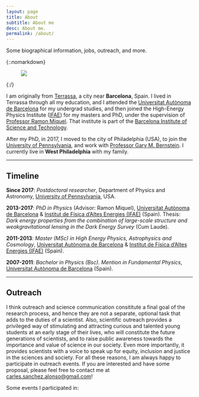 ```yaml
---
layout: page
title: About
subtitle: About me
desc: About me.
permalink: /about/
---
```


<div class="pretty-links">

<div class="lead lead-about"> Some biographical information, jobs, outreach, and more. 
</div>

{::nomarkdown}
<figure class="site-profile2">
    <img src="{{ site.baseurl }}/assets/img/terrassa.jpeg">
</figure>
{:/}

I am originally from [Terrassa](https://en.wikipedia.org/wiki/Terrassa), a city near **Barcelona**, Spain. I lived in Terrassa through all my education, and I attended the [Universitat Autònoma de Barcelona](https://www.uab.cat) for my undergrad studies, and then joined the High-Energy Physics Institute ([IFAE](http://www.ifae.es/eng/)) for my masters and PhD, under the supervision of [Professor Ramon Miquel](https://www.icrea.cat/Web/ScientificStaff/ramon-miquel-pascual-389). That institute is part of the [Barcelona Institute of Science and Technology](https://bist.eu). 

After my PhD, in 2017, I moved to the city of Philadelphia (USA), to join the [University of Pennsylvania](https://en.wikipedia.org/wiki/University_of_Pennsylvania), and work with [Professor Gary M. Bernstein](https://web.sas.upenn.edu/garyb/). I currently live in **West Philadelphia** with my family. 

---

## Timeline

**Since 2017**: *Postdoctoral researcher*, Department of Physics and Astronomy, [University of Pennsylvania](https://www.upenn.edu), USA.

**2013-2017**: *PhD in Physics* (Advisor: Ramon Miquel), [Universitat Autònoma de Barcelona](https://www.uab.cat) & [Institut de Física d’Altes Energies (IFAE)](http://www.ifae.es/eng/) (Spain). Thesis: *Dark energy properties from the combination of large-scale structure and weakgravitational lensing in the Dark Energy Survey* (Cum Laude).

**2011-2013**: *Master (MSc) in High Energy Physics, Astrophysics and Cosmology*, [Universitat Autònoma de Barcelona](https://www.uab.cat) & [Institut de Física d’Altes Energies (IFAE)](http://www.ifae.es/eng/) (Spain).

**2007-2011**: *Bachelor in Physics (Bsc). Mention in Fundamental Physics*, [Universitat Autònoma de Barcelona](https://www.uab.cat) (Spain).

---

## Outreach

I think outreach and science communication consititute a final goal of the research process, and hence they are not a separate, optional task that adds to the duties of a scientist. Also, scientific outreach provides a privileged way of stimulating and attracting curious and talented young students at an early stage of their lives, who will constitute the future generations of scientists, and to raise public awareness towards the importance and value of science in our society. Even more importantly, it provides scientists with a voice to speak up for equity, inclusion and justice in the sciences and society. For all these reasons, I am always happy to participate in outreach events. If you are interested and have some proposal, please feel free to contact me at <a href="mailto:carles.sanchez.alonso@gmail.com">carles.sanchez.alonso@gmail.com</a>!

Some events I participated in:

